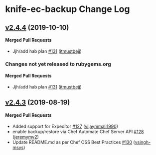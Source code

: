 # knife-ec-backup Change Log

<!-- latest_release 2.4.4 -->
## [v2.4.4](https://github.com/chef/knife-ec-backup/tree/v2.4.4) (2019-10-10)

#### Merged Pull Requests
- Jjh/add hab plan [#131](https://github.com/chef/knife-ec-backup/pull/131) ([itmustbejj](https://github.com/itmustbejj))
<!-- latest_release -->

<!-- release_rollup since=2.4.3 -->
### Changes not yet released to rubygems.org

#### Merged Pull Requests
- Jjh/add hab plan [#131](https://github.com/chef/knife-ec-backup/pull/131) ([itmustbejj](https://github.com/itmustbejj)) <!-- 2.4.4 -->
<!-- release_rollup -->

<!-- latest_stable_release -->
## [v2.4.3](https://github.com/chef/knife-ec-backup/tree/v2.4.3) (2019-08-19)

#### Merged Pull Requests
- Added support for Expeditor [#127](https://github.com/chef/knife-ec-backup/pull/127) ([vijaymmali1990](https://github.com/vijaymmali1990))
- enable backup/restore via Chef Automate Chef Server API [#128](https://github.com/chef/knife-ec-backup/pull/128) ([jeremymv2](https://github.com/jeremymv2))
- Update README.md as per Chef OSS Best Practices [#130](https://github.com/chef/knife-ec-backup/pull/130) ([vsingh-msys](https://github.com/vsingh-msys))
<!-- latest_stable_release -->